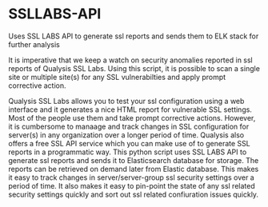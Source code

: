 # SSLLABS-API
Uses SSL LABS API to generate ssl reports and sends them to ELK stack for further analysis

It is imperative that we keep a watch on security anomalies reported in ssl reports of Qualysis SSL Labs. 
Using this script, it is possible to scan a single site or multiple site(s) for any SSL vulnerabilties and apply prompt corrective action.

Qualysis SSL Labs allows you to test your ssl configuration using a web interface and it generates a nice HTML report for 
vulnerable SSL settings. Most of the people use them and take prompt corrective actions. However, it is cumbersome to manaage and
track  changes in SSL configuration for server(s) in any organization over a longer period of time. Qualysis also offers a free 
SSL API service which you can make use of to generate SSL reports in a programmatic way. This python script uses SSL LABS API 
to generate ssl reports and sends it to Elasticsearch database for storage. The reports can be retrieved on demand later from 
Elastic database. This makes it easy to track changes in server/server-group ssl security settings over a period of time. 
It also makes it easy to pin-point the state of any ssl related security settings quickly and sort out ssl related confiuration 
issues quickly. 

